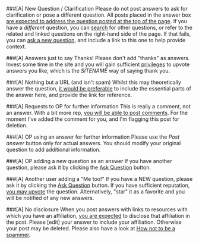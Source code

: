 ###[A] New Question / Clarification
Please do not post answers to ask for clarification or pose a different question. All posts placed in the answer box [are expected to address the question posted at the top of the page](//$SITEURL$/help/deleted-answers). If you have a *different* question, you can [search](//$SITEURL$/search) for other questions, or refer to the related and linked questions on the right-hand side of the page. If that fails, you can [ask a new question](//$SITEURL$/questions/ask), and include a link to this one to help provide context.

###[A] Answers just to say Thanks!
Please don't add "thanks" as answers. Invest some time in the site and you will gain sufficient [privileges](//$SITEURL$/privileges) to upvote answers you like, which is the $SITENAME$ way of saying thank you.

###[A] Nothing but a URL (and isn't spam)
Whilst this may theoretically answer the question, [it would be preferable](//meta.stackexchange.com/q/8259) to include the essential parts of the answer here, and provide the link for reference.

###[A] Requests to OP for further information
This is really a comment, not an answer. With a bit more rep, [you will be able to post comments](//$SITEURL$/privileges/comment). For the moment I've added the comment for you, and I'm flagging this post for deletion.

###[A] OP using an answer for further information
Please use the *Post answer* button only for actual answers. You should modify your original question to add additional information.

###[A] OP adding a new question as an answer
If you have another question, please ask it by clicking the [Ask Question](//$SITEURL$/questions/ask) button.

###[A] Another user adding a "Me too!"
If you have a NEW question, please ask it by clicking the [Ask Question](//$SITEURL$/questions/ask) button. If you have sufficient reputation, [you may upvote](//$SITEURL$/privileges/vote-up) the question. Alternatively, "star" it as a favorite and you will be notified of any new answers.

###[A] No disclosure
When you post answers with links to resources with which you have an affiliation, [you are expected](https://$SITEURL$/help/behavior) to disclose that affiliation in the post. Please [edit] your answer to include your affiliation. Otherwise your post may be deleted. Please also have a look at [How not to be a spammer](https://$SITEURL$/help/promotion).
